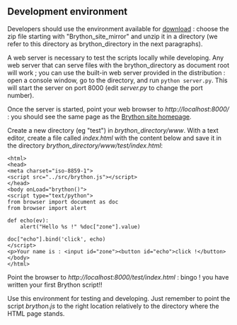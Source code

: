 Development environment
-----------------------

Developers should use the environment available for [download](https://github.com/brython-dev/brython/releases) : choose the zip file starting with "Brython\_site\_mirror" and unzip it in a directory (we refer to this directory as brython_directory in the
next paragraphs).

A web server is necessary to test the scripts locally while developing. Any web server that can serve files with the brython_directory as document root will work ; you can use the built-in web server provided in the distribution : open a console window, go to the directory, and run `python server.py`. This will start the server on port 8000 (edit _server.py_ to change the port number).

Once the server is started, point your web browser to _http://localhost:8000/_ : you should see the same page as the [Brython site homepage](http://www.brython.info).

Create a new directory (eg "test") in _brython_directory/www_. With a text editor, create a file called _index.html_ with the content below and save it in the directory _brython_directory/www/test/index.html_:

    <html>
    <head>
    <meta charset="iso-8859-1">
    <script src="../src/brython.js"></script>
    </head>
    <body onLoad="brython()">
    <script type="text/python">
    from browser import document as doc
    from browser import alert
    
    def echo(ev):
        alert("Hello %s !" %doc["zone"].value)
    
    doc["echo"].bind('click', echo)
    </script>
    <p>Your name is : <input id="zone"><button id="echo">click !</button>
    </body>
    </html>


Point the browser to _http://localhost:8000/test/index.html_ : bingo ! you have written your first Brython script!!

Use this environment for testing and developing. Just remember to point the script _brython.js_ to the right location relatively to the directory where the HTML page stands.

